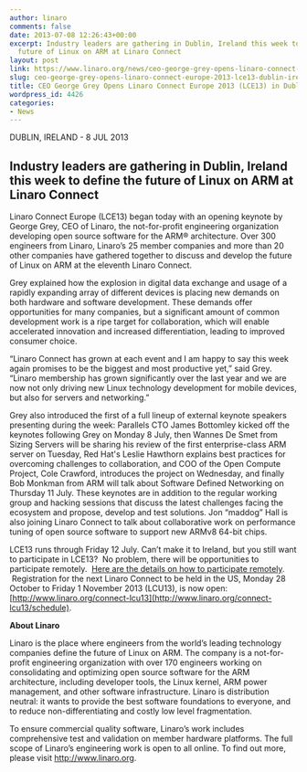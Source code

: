 ```yaml
---
author: linaro
comments: false
date: 2013-07-08 12:26:43+00:00
excerpt: Industry leaders are gathering in Dublin, Ireland this week to define the
  future of Linux on ARM at Linaro Connect
layout: post
link: https://www.linaro.org/news/ceo-george-grey-opens-linaro-connect-europe-2013-lce13-dublin-ireland/
slug: ceo-george-grey-opens-linaro-connect-europe-2013-lce13-dublin-ireland
title: CEO George Grey Opens Linaro Connect Europe 2013 (LCE13) in Dublin, Ireland
wordpress_id: 4426
categories:
- News
---
```


DUBLIN, IRELAND - 8 JUL 2013


## Industry leaders are gathering in Dublin, Ireland this week to define the future of Linux on ARM at Linaro Connect




Linaro Connect Europe (LCE13) began today with an opening keynote by George Grey, CEO of Linaro, the not-for-profit engineering organization developing open source software for the ARM® architecture. Over 300 engineers from Linaro, Linaro’s 25 member companies and more than 20 other companies have gathered together to discuss and develop the future of Linux on ARM at the eleventh Linaro Connect.




Grey explained how the explosion in digital data exchange and usage of a rapidly expanding array of different devices is placing new demands on both hardware and software development. These demands offer opportunities for many companies, but a significant amount of common development work is a ripe target for collaboration, which will enable accelerated innovation and increased differentiation, leading to improved consumer choice.




“Linaro Connect has grown at each event and I am happy to say this week again promises to be the biggest and most productive yet,” said Grey. “Linaro membership has grown significantly over the last year and we are now not only driving new Linux technology development for mobile devices, but also for servers and networking.”




Grey also introduced the first of a full lineup of external keynote speakers presenting during the week: Parallels CTO James Bottomley kicked off the keynotes following Grey on Monday 8 July, then Wannes De Smet from Sizing Servers will be sharing his review of the first enterprise-class ARM server on Tuesday, Red Hat's Leslie Hawthorn explains best practices for overcoming challenges to collaboration, and COO of the Open Compute Project, Cole Crawford, introduces the project on Wednesday, and finally Bob Monkman from ARM will talk about Software Defined Networking on Thursday 11 July. These keynotes are in addition to the regular working group and hacking sessions that discuss the latest challenges facing the ecosystem and propose, develop and test solutions. Jon “maddog” Hall is also joining Linaro Connect to talk about collaborative work on performance tuning of open source software to support new ARMv8 64-bit chips.




LCE13 runs through Friday 12 July. Can’t make it to Ireland, but you still want to participate in LCE13?  No problem, there will be opportunities to participate remotely.  [Here are the details on how to participate remotely](http://www.linaro.org/connect/schedule/remote-participation-LCE13).  Registration for the next Linaro Connect to be held in the US, Monday 28 October to Friday 1 November 2013 (LCU13), is now open:[http://www.linaro.org/connect-lcu13](http://www.linaro.org/connect-lcu13/schedule).





**About Linaro**




Linaro is the place where engineers from the world’s leading technology companies define the future of Linux on ARM. The company is a not-for-profit engineering organization with over 170 engineers working on consolidating and optimizing open source software for the ARM architecture, including developer tools, the Linux kernel, ARM power management, and other software infrastructure. Linaro is distribution neutral: it wants to provide the best software foundations to everyone, and to reduce non-differentiating and costly low level fragmentation.




To ensure commercial quality software, Linaro’s work includes comprehensive test and validation on member hardware platforms. The full scope of Linaro’s engineering work is open to all online. To find out more, please visit http://www.linaro.org.
